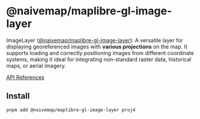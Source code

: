 # @naivemap/maplibre-gl-image-layer

ImageLayer ([@naivemap/maplibre-gl-image-layer](https://www.npmjs.com/package/@naivemap/maplibre-gl-image-layer)): A versatile layer for displaying georeferenced images with **various projections** on the map. It supports loading and correctly positioning images from different coordinate systems, making it ideal for integrating non-standard raster data, historical maps, or aerial imagery.

[API References](https://www.naivemap.com/maplibre-gl-layers/api/image-layer/)

## Install

```bash
pnpm add @naivemap/maplibre-gl-image-layer proj4
```
